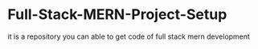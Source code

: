 # Full-Stack-MERN-Project-Setup
it is a repository you can able to get code of full stack mern development 
